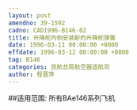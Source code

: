 ```yaml
---
layout: post
amendno: 39-1592
cadno: CAD1996-B146-02
title: 升降舵内侧安装新的升降舵弹簧
date: 1996-03-11 00:00:00 +0800
effdate: 1996-03-12 00:00:00 +0800
tag: B146
categories: 民航总局航空器适航司
author: 程晋萍
---
```


##适用范围:
所有BAe146系列飞机


